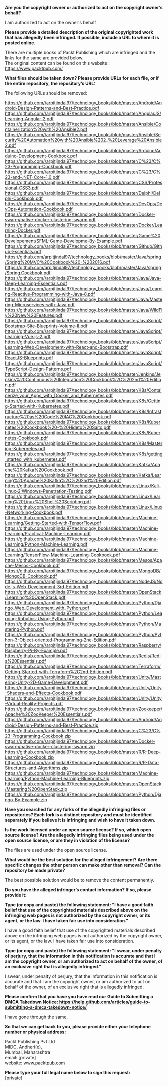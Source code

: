 **Are you the copyright owner or authorized to act on the copyright owner’s behalf?**  
  
I am authorized to act on the owner's behalf  
  
**Please provide a detailed description of the original copyrighted work that has allegedly been infringed. If possible, include a URL to where it is posted online.**  
  
There are multiple books of Packt Publishing which are infringed and the links for the same are provided below.   
The original content can be found on this website :   
https://www.packtpub.com/  
  
**What files should be taken down? Please provide URLs for each file, or if the entire repository, the repository’s URL:**  
  
The following URLs should be removed:  
  
https://github.com//arpitjindal97/technology_books/blob/master/Android/Android-Design-Patterns-and-Best-Practice.pdf   
https://github.com//arpitjindal97/technology_books/blob/master/AngularJS/Learning-Angular-2.pdf   
https://github.com//arpitjindal97/technology_books/blob/master/Ansible/Containerization%20with%20Ansible2.pdf   
https://github.com//arpitjindal97/technology_books/blob/master/Ansible/Security%20Automation%20with%20Ansible%202_%20Leverage%20Ansible2.pdf   
https://github.com//arpitjindal97/technology_books/blob/master/Arduino/Arduino-Development-Cookbook.pdf   
https://github.com//arpitjindal97/technology_books/blob/master/C%23/C%23-Programming-Cookbook.pdf   
https://github.com//arpitjindal97/technology_books/blob/master/C%23/C%23-and-.NET-Core-1.0.pdf   
https://github.com//arpitjindal97/technology_books/blob/master/CSS/Professional-CSS3.pdf   
https://github.com//arpitjindal97/technology_books/blob/master/Delphi/Delphi-Cookbook.pdf   
https://github.com//arpitjindal97/technology_books/blob/master/DevOps/DevOps-Automation-Cookbook.pdf   
https://github.com//arpitjindal97/technology_books/blob/master/Docker-swarm/native-docker-clustering-swarm.pdf   
https://github.com//arpitjindal97/technology_books/blob/master/Docker/Learning-Docker.pdf   
https://github.com//arpitjindal97/technology_books/blob/master/Game%20Developement/SFML-Game-Developme-By-Example.pdf   
https://github.com//arpitjindal97/technology_books/blob/master/Github/Github-Essentials.pdf   
https://github.com/arpitjindal97/technology_books/blob/master/Java/spring/Spring%20MVC%20Cookbook%20-%202016.pdf   
https://github.com/arpitjindal97/technology_books/blob/master/Java/spring/Spring.Cookbook.pdf   
https://github.com//arpitjindal97/technology_books/blob/master/Java/Java-Deep-Learning-Essentials.pdf   
https://github.com//arpitjindal97/technology_books/blob/master/Java/Learning-Reactive-Programming-with-Java-8.pdf   
https://github.com//arpitjindal97/technology_books/blob/master/Java/Mastering-Microservices-with-Java.pdf   
https://github.com//arpitjindal97/technology_books/blob/master/Java/WildFly%20New%20Features.pdf   
https://github.com//arpitjindal97/technology_books/blob/master/JavaScript/Bootstrap-Site-Blueprints-Volume-II.pdf   
https://github.com//arpitjindal97/technology_books/blob/master/JavaScript/Learning-Vue.js-2.pdf   
https://github.com//arpitjindal97/technology_books/blob/master/JavaScript/Learning-Web-Development-with-React-and-Bootstrap.pdf   
https://github.com//arpitjindal97/technology_books/blob/master/JavaScript/ReactJS-Blueprints.pdf   
https://github.com//arpitjindal97/technology_books/blob/master/JavaScript/TypeScript-Design-Patterns.pdf   
https://github.com//arpitjindal97/technology_books/blob/master/Jenkins/Jenkins%20Continuous%20Integration%20Cookbook%2C%202nd%20Edition.pdf   
https://github.com//arpitjindal97/technology_books/blob/master/K8s/Containerize_your_Apps_with_Docker_and_Kubernetes.pdf   
https://github.com//arpitjindal97/technology_books/blob/master/K8s/Getting-Started-with-Kubernetes.pdf   
https://github.com//arpitjindal97/technology_books/blob/master/K8s/Infrastructure%20as%20Code%20IAC%20Cookbook.pdf   
https://github.com//arpitjindal97/technology_books/blob/master/K8s/Kubernetes%20Cookbook%20-%20Hideto%20Saito.pdf   
https://github.com//arpitjindal97/technology_books/blob/master/K8s/Kubernetes-Cookbook.pdf   
https://github.com//arpitjindal97/technology_books/blob/master/K8s/Mastering-Kubernetes.pdf   
https://github.com//arpitjindal97/technology_books/blob/master/K8s/getting_started_with_kubernetes.pdf   
https://github.com//arpitjindal97/technology_books/blob/master/Kafka/Apache%20Kafka%20Cookbook.pdf   
https://github.com//arpitjindal97/technology_books/blob/master/Kafka/Learning%20Apache%20Kafka%2C%202nd%20Edition.pdf   
https://github.com//arpitjindal97/technology_books/blob/master/Linux/Kali-Linux-2:Windows-Penetration-Testing.pdf   
https://github.com//arpitjindal97/technology_books/blob/master/Linux/Learning%20Linux%20Shell%20Scripting.pdf   
https://github.com//arpitjindal97/technology_books/blob/master/Linux/Linux-Networking-Cookbook.pdf   
https://github.com//arpitjindal97/technology_books/blob/master/Machine-Learning/Getting-Started-with-TensorFlow.pdf   
https://github.com//arpitjindal97/technology_books/blob/master/Machine-Learning/Practical-Machine-Learning.pdf   
https://github.com//arpitjindal97/technology_books/blob/master/Machine-Learning/Python-Machine-Learning.pdf   
https://github.com//arpitjindal97/technology_books/blob/master/Machine-Learning/TensorFlow-Machine-Learning-Cookbook.pdf   
https://github.com//arpitjindal97/technology_books/blob/master/Mesos/Apache-Mesos-Cookbook.pdf   
https://github.com//arpitjindal97/technology_books/blob/master/MongoDB/MongoDB-Cookbook.pdf   
https://github.com//arpitjindal97/technology_books/blob/master/NodeJS/Node.js-Web-Development-3rd-Edition.pdf   
https://github.com//arpitjindal97/technology_books/blob/master/OpenStack/Learning%20OpenStack.pdf   
https://github.com//arpitjindal97/technology_books/blob/master/Python/Django_Web_Development_with_Python.pdf   
https://github.com//arpitjindal97/technology_books/blob/master/Python/Learning-Robotics-Using-Python.pdf   
https://github.com//arpitjindal97/technology_books/blob/master/Python/Mastering-Python.pdf   
https://github.com//arpitjindal97/technology_books/blob/master/Python/Python-3-Object-oriented-Programming-2ne-Edition.pdf   
https://github.com//arpitjindal97/technology_books/blob/master/Raspberry/Raspberry-Pi-By-Example.pdf   
https://github.com//arpitjindal97/technology_books/blob/master/Redis/Redis%20Essentials.pdf   
https://github.com//arpitjindal97/technology_books/blob/master/Terraform/Getting-Started-with-Terraform%2C2nd-Edition.pdf   
https://github.com//arpitjindal97/technology_books/blob/master/Unity/Mastering-Unity-2D-Game-Development.pdf   
https://github.com//arpitjindal97/technology_books/blob/master/Unity/Unity-Shaders-and-Effects-Cookbook.pdf   
https://github.com//arpitjindal97/technology_books/blob/master/Unity/Unity-Virtual-Reality-Projects.pdf   
https://github.com//arpitjindal97/technology_books/blob/master/Zookeeper/Apache%20ZooKeeper%20Essentials.pdf   
https://github.com//arpitjindal97/technology_books/blob/master/Android/Android-Design-Patterns-and-Best-Practice.zip   
https://github.com//arpitjindal97/technology_books/blob/master/C%23/C%23-Programming-Cookbook.zip   
https://github.com//arpitjindal97/technology_books/blob/master/Docker-swarm/native-docker-clustering-swarm.zip   
https://github.com//arpitjindal97/technology_books/blob/master/R/R-Deep-Learning-Cookbook.zip   
https://github.com//arpitjindal97/technology_books/blob/master/R/R-Data-Structures-and-Algorithms.zip   
https://github.com//arpitjindal97/technology_books/blob/master/Machine-Learning/Python-Machine-Learning-Blueprints.zip   
https://github.com//arpitjindal97/technology_books/blob/master/OpenStack/Mastering%20OpenStack.zip   
https://github.com//arpitjindal97/technology_books/blob/master/Python/Django-By-Example.zip  
  
**Have you searched for any forks of the allegedly infringing files or repositories? Each fork is a distinct repository and must be identified separately if you believe it is infringing and wish to have it taken down.**  
  
**Is the work licensed under an open source license? If so, which open source license? Are the allegedly infringing files being used under the open source license, or are they in violation of the license?**  
  
The files are used under the open source license.  
  
**What would be the best solution for the alleged infringement? Are there specific changes the other person can make other than removal? Can the repository be made private?**  
  
The best possible solution would be to remove the content permanently.  
  
**Do you have the alleged infringer’s contact information? If so, please provide it:**  
  
**Type (or copy and paste) the following statement: "I have a good faith belief that use of the copyrighted materials described above on the infringing web pages is not authorized by the copyright owner, or its agent, or the law. I have taken fair use into consideration."**  
  
I have a good faith belief that use of the copyrighted materials described above on the infringing web pages is not authorized by the copyright owner, or its agent, or the law. I have taken fair use into consideration.  
  
**Type (or copy and paste) the following statement: "I swear, under penalty of perjury, that the information in this notification is accurate and that I am the copyright owner, or am authorized to act on behalf of the owner, of an exclusive right that is allegedly infringed."**  
  
I swear, under penalty of perjury, that the information in this notification is accurate and that I am the copyright owner, or am authorized to act on behalf of the owner, of an exclusive right that is allegedly infringed.  
  
**Please confirm that you have you have read our Guide to Submitting a DMCA Takedown Notice: https://help.github.com/articles/guide-to-submitting-a-dmca-takedown-notice/**  
  
I have gone through the same.  
  
**So that we can get back to you, please provide either your telephone number or physical address:**  
  
Packt Publishing Pvt Ltd   
MIDC, Andheri(e),   
Mumbai, Maharashtra   
email: [private]     
website: www.packtpub.com  
  
**Please type your full legal name below to sign this request:**   
[private]  
